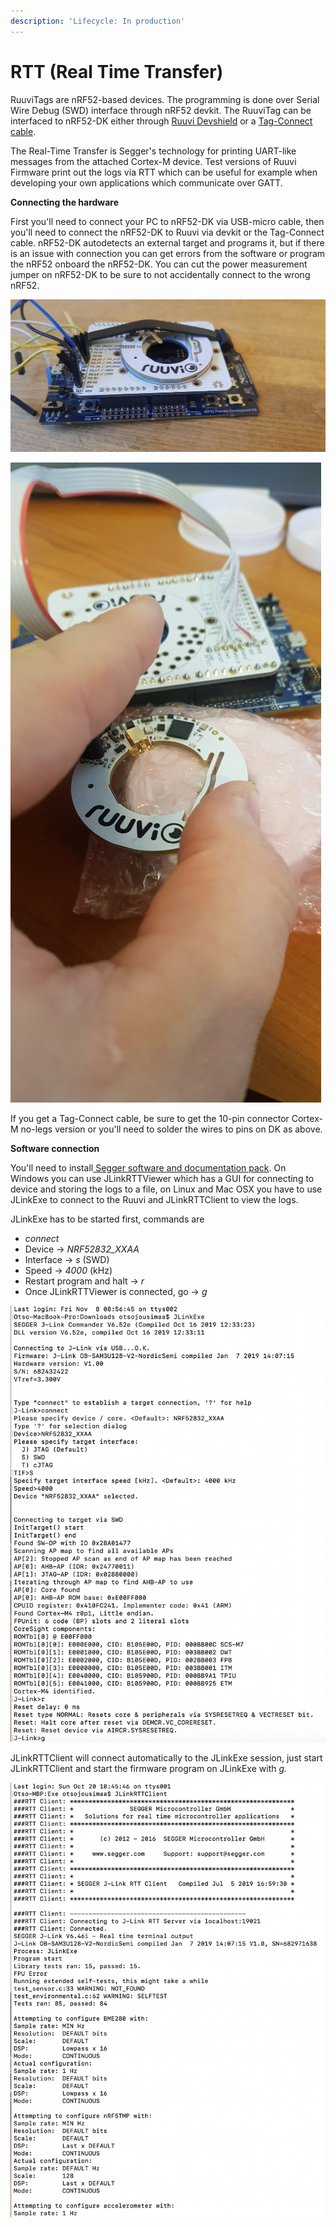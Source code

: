 ```yaml
---
description: 'Lifecycle: In production'
---
```


# RTT \(Real Time Transfer\)

RuuviTags are nRF52-based devices. The programming is done over Serial Wire Debug \(SWD\) interface through nRF52 devkit. The RuuviTag can be interfaced to nRF52-DK either through [Ruuvi Devshield](https://shop.ruuvi.com/product/devkit/) or a [Tag-Connect cable](http://www.tag-connect.com/TC2030-CTX-NL).

The Real-Time Transfer is Segger's technology for printing UART-like messages from the attached Cortex-M device. Test versions of Ruuvi Firmware print out the logs via RTT which can be useful for example when developing your own applications which communicate over GATT. 

**Connecting the hardware**

First you'll need to connect your PC to nRF52-DK via USB-micro cable, then you'll need to connect the nRF52-DK to Ruuvi via devkit or the Tag-Connect cable. nRF52-DK autodetects an external target and programs it, but if there is an issue with connection you can get errors from the software or program the nRF52 onboard the nRF52-DK. You can cut the power measurement jumper on nRF52-DK to be sure to not accidentally connect to the wrong nRF52. 

![RuuviTag zip-tied to devkit with soldered wires for debugging.](.gitbook/assets/image%20%283%29.png)

![Programming a RuuviTag with DK and Tag-connect cable](.gitbook/assets/image%20%286%29.png)

If you get a Tag-Connect cable, be sure to get the 10-pin connector Cortex-M no-legs version or you'll need to solder the wires to pins on DK as above.

**Software connection**

You'll need to install[ Segger software and documentation pack](https://www.segger.com/downloads/jlink/). On Windows you can use JLinkRTTViewer which has a GUI for connecting to device and storing the logs to a file, on Linux and Mac OSX you have to use JLinkExe to connect to the Ruuvi and JLinkRTTClient to view the logs.

JLinkExe has to be started first, commands are

* _connect_
* Device -&gt; _NRF52832\_XXAA_
* Interface -&gt; _s_ \(SWD\)
* Speed -&gt; _4000_ \(kHz\)
* Restart program and halt -&gt; _r_
* Once JLinkRTTViewer is connected, go -&gt; _g_

![JLinkExe connected to Ruuvi](.gitbook/assets/image%20%287%29.png)

JLinkRTTClient will connect automatically to the JLinkExe session, just start JLinkRTTClient and start the firmware program on JLinkExe with _g._

![RTT Logs](.gitbook/assets/image.png)



